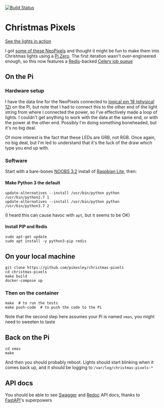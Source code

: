 [![Build Status](https://api.travis-ci.org/pikesley/christmas-pixels.svg?branch=master)](https://travis-ci.org/pikesley/christmas-pixels)

# Christmas Pixels

[See the lights in action](https://s5.gifyu.com/images/20191222_191207.gif)

I got [some of these NeoPixels](https://www.ebay.co.uk/itm/5V-50pcs-WS2811-Diffused-Digital-RGB-LED-Pixel-String-Module-Lights-Waterproof/372795105807) and thought it might be fun to make them into Christmas lights using a [Pi Zero](https://www.raspberrypi.org/products/raspberry-pi-zero/). The first iteration wasn't over-engineered enough, so this now features a [Redis](https://redis.io/)-backed [Celery job queue](http://www.celeryproject.org/)

## On the Pi

### Hardware setup

I have the data line for the NeoPixels connected to [logical pin 18 (physical 12)](https://pinout.xyz/) on the Pi, but note that I had to connect this to the other end of the light string from where I connected the power, so I've effectively made a loop of lights. I couldn't get anything to work with the data at the same end, or with the power at the other end. Possibly I'm doing something boneheaded, but it's no big deal.

Of more interest is the fact that these LEDs are GRB, not RGB. Once again, no big deal, but I'm led to understand that it's the luck of the draw which type you end up with.

### Software

Start with a bare-bones [NOOBS 3.2](https://www.raspberrypi.org/downloads/noobs/) install of [Raspbian Lite](https://www.raspberrypi.org/downloads/raspbian/), then:

#### Make Python 3 the default

```
update-alternatives --install /usr/bin/python python /usr/bin/python2.7 1
update-alternatives --install /usr/bin/python python /usr/bin/python3.7 2
```

(I heard this can cause havoc with `apt`, but it seems to be OK)

#### Install PIP and Redis

```
sudo apt-get update
sudo apt install -y python3-pip redis
```

## On your local machine

```
git clone https://github.com/pikesley/christmas-pixels
cd christmas-pixels
make build
docker-compose up
```

### Then on the container

```
make  # to run the tests
make push-code  # to push the code to the Pi
```

Note that the second step here assumes your Pi is named `xmas`, you might need to sweeten to taste

## Back on the Pi

```
cd xmas
make
```

And then you should probably reboot. Lights should start blinking when it comes back up, and it should be logging to `/var/log/christmas-pixels-*`

## API docs

You should be able to see [Swagger](http://xmas.local:5000/docs) and [Redoc](http://xmas.local:5000/redoc) API docs, thanks to [FastAPI](https://fastapi.tiangolo.com/)'s superpowers

